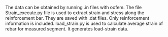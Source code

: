 The data can be obtained by running .in files with oofem. 
The file Strain_execute.py file is used to extract strain and stress along the reinforcement bar. They are saved with .dat files. Only reinforcement information is included. 
load_strain.py is used to calculate average strain of rebar for measured segment. It generates load-strain data.
